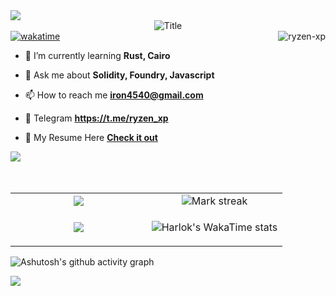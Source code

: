 <!--horizontal dlkivider(gradiant)-->
<img src="https://user-images.githubusercontent.com/73097560/115834477-dbab4500-a447-11eb-908a-139a6edaec5c.gif">
<div align="center">
  <img src="https://readme-typing-svg.herokuapp.com?font=Architects+Daughter&color=%2338C2FF&size=50&center=true&vCenter=true&height=60&width=600&lines=Hi!+I'm+Sandeep+Chauhan+%3C3;Welcome+to+my+profile!" alt="Title"></img>
</div>
<!-- <h3 align="center">A passionate Blockchain developer from India  d</h3> -->

<div style="display: flex; justify-content: space-between; align-items: center;">
  <!-- Wakatime badge on the left -->
  <a href="https://wakatime.com/@712c00ff-4f47-488b-822d-a304ae823cdb">
    <img src="https://wakatime.com/badge/user/712c00ff-4f47-488b-822d-a304ae823cdb.svg" alt="wakatime">
  </a>

  <!-- GitHub profile view counter on the right -->
  <img src="https://komarev.com/ghpvc/?username=ryzen-xp&label=Profile%20views&color=0e75b6&style=flat" alt="ryzen-xp" />
</div>


- 🌱 I’m currently learning  **Rust, Cairo**

- 💬 Ask me about  **Solidity, Foundry, Javascript**

- 📫 How to reach me **iron4540@gmail.com**
  
- 💬 Telegram **https://t.me/ryzen_xp**

- 📄 My Resume Here **[Check it out](https://docs.google.com/document/d/e/2PACX-1vRI2P62Ho4FdvoI7B0_0yfE1QaAheyvy8kYS-8lhNU3UstOZQjcHp4BxJhRUr1eIpfdA3B0d_XMkMnv/pub)**

<div>
  <img src=https://go-skill-icons.vercel.app/api/icons?i=solidity,rust,cairo,javascript,ts,nodejs,nest,linux />
</div>
<br><br/>

  <!--- stats (start) -->
<table align="center">
<tr border="none">
<td width="50%" align="center">
 
  <img  align="center"  src="https://github-readme-stats.vercel.app/api?username=ryzen-xp&theme=dark&show_icons=true&count_private=true" />

</td>

<td width="50%" align="center">
  <img  title="🔥 Get streak stats for your profile at git.io/streak-stats" alt="Mark streak" src="https://github-readme-streak-stats.herokuapp.com/?user=ryzen-xp&theme=dark&hide_border=false" /> 
  
  </td>
</tr>

<tr border="none">
<td width="50%" align="center">
 
![](https://github-contributor-stats.vercel.app/api?username=ryzen-xp&limit=15&theme=dark&combine_all_yearly_contributions=true)

</td>

<td width="50%" align="center">


![Harlok's WakaTime stats](https://github-readme-stats.vercel.app/api/wakatime?username=ryzen_xp)
  
  </td>
</tr>
</table>

</p>  

![Ashutosh's github activity graph](https://github-readme-activity-graph.vercel.app/graph?username=ryzen-xp&theme=vue)


<!--horizontal divider(gradiant)-->
<img src="https://user-images.githubusercontent.com/73097560/115834477-dbab4500-a447-11eb-908a-139a6edaec5c.gif">
  
</p>


